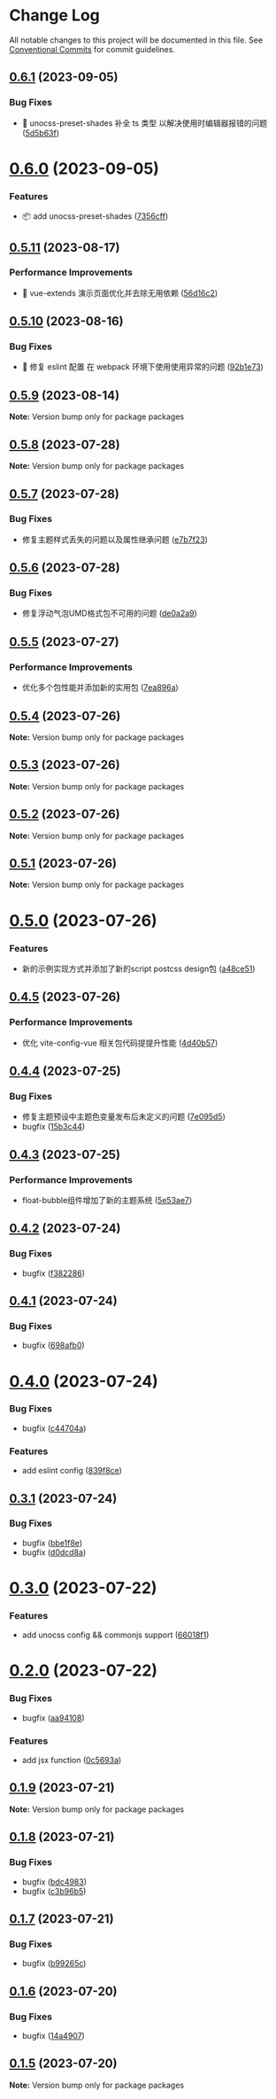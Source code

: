 # Change Log

All notable changes to this project will be documented in this file.
See [Conventional Commits](https://conventionalcommits.org) for commit guidelines.

## [0.6.1](https://github.com/viarotel-org/packages/compare/v0.6.0...v0.6.1) (2023-09-05)


### Bug Fixes

* 🔧 unocss-preset-shades 补全 ts 类型 以解决使用时编辑器报错的问题 ([5d5b63f](https://github.com/viarotel-org/packages/commit/5d5b63f303a2144cd97729893a87533dcbbc9ff9))





# [0.6.0](https://github.com/viarotel-org/packages/compare/v0.5.11...v0.6.0) (2023-09-05)


### Features

* 📦️ add unocss-preset-shades ([7356cff](https://github.com/viarotel-org/packages/commit/7356cffb51fa5a046abb05443f003394770d4b2c))






## [0.5.11](https://github.com/viarotel-org/packages/compare/v0.5.10...v0.5.11) (2023-08-17)


### Performance Improvements

* 🔧 vue-extends 演示页面优化并去除无用依赖 ([56d16c2](https://github.com/viarotel-org/packages/commit/56d16c225b72c92905ed29b763d96b37f812bc81))





## [0.5.10](https://github.com/viarotel-org/packages/compare/v0.5.9...v0.5.10) (2023-08-16)


### Bug Fixes

* 🔧 修复 eslint 配置 在 webpack 环境下使用使用异常的问题 ([92b1e73](https://github.com/viarotel-org/packages/commit/92b1e73e275e44a4c32ee9a4d2ddb835f7611a89))






## [0.5.9](https://github.com/viarotel-org/packages/compare/v0.5.8...v0.5.9) (2023-08-14)

**Note:** Version bump only for package packages





## [0.5.8](https://github.com/viarotel-org/packages/compare/v0.5.7...v0.5.8) (2023-07-28)

**Note:** Version bump only for package packages





## [0.5.7](https://github.com/viarotel-org/packages/compare/v0.5.6...v0.5.7) (2023-07-28)


### Bug Fixes

* 修复主题样式丢失的问题以及属性继承问题 ([e7b7f23](https://github.com/viarotel-org/packages/commit/e7b7f23b14064ab1e684e88562a9b37a9d687ecf))





## [0.5.6](https://github.com/viarotel-org/packages/compare/v0.5.5...v0.5.6) (2023-07-28)


### Bug Fixes

* 修复浮动气泡UMD格式包不可用的问题 ([de0a2a9](https://github.com/viarotel-org/packages/commit/de0a2a977f4dc7f4536eb2b90b83a075a3d70d51))






## [0.5.5](https://github.com/viarotel-org/packages/compare/v0.5.4...v0.5.5) (2023-07-27)


### Performance Improvements

* 优化多个包性能并添加新的实用包 ([7ea896a](https://github.com/viarotel-org/packages/commit/7ea896a62f99756cb967679319aa71daad21fc13))





## [0.5.4](https://github.com/viarotel-org/packages/compare/v0.5.3...v0.5.4) (2023-07-26)

**Note:** Version bump only for package packages





## [0.5.3](https://github.com/viarotel-org/packages/compare/v0.5.2...v0.5.3) (2023-07-26)

**Note:** Version bump only for package packages





## [0.5.2](https://github.com/viarotel-org/packages/compare/v0.5.1...v0.5.2) (2023-07-26)

**Note:** Version bump only for package packages





## [0.5.1](https://github.com/viarotel-org/packages/compare/v0.5.0...v0.5.1) (2023-07-26)

**Note:** Version bump only for package packages





# [0.5.0](https://github.com/viarotel-org/packages/compare/v0.4.5...v0.5.0) (2023-07-26)


### Features

* 新的示例实现方式并添加了新的script postcss design包 ([a48ce51](https://github.com/viarotel-org/packages/commit/a48ce51c37585244a619b2c098a1126720889861))





## [0.4.5](https://github.com/viarotel-org/packages/compare/v0.4.4...v0.4.5) (2023-07-26)


### Performance Improvements

* 优化 vite-config-vue 相关包代码提提升性能 ([4d40b57](https://github.com/viarotel-org/packages/commit/4d40b57b17be1df29c6524a0260b92c636a62862))






## [0.4.4](https://github.com/viarotel-org/packages/compare/v0.4.3...v0.4.4) (2023-07-25)


### Bug Fixes

* 修复主题预设中主题色变量发布后未定义的问题 ([7e095d5](https://github.com/viarotel-org/packages/commit/7e095d59bae4d764a794a0b33053eb18ff7ce484))
* bugfix ([15b3c44](https://github.com/viarotel-org/packages/commit/15b3c44a0621058cd4ab19ced69b7b9433185280))





## [0.4.3](https://github.com/viarotel-org/packages/compare/v0.4.2...v0.4.3) (2023-07-25)


### Performance Improvements

*  float-bubble组件增加了新的主题系统 ([5e53ae7](https://github.com/viarotel-org/packages/commit/5e53ae7c27d139439797dcd32e0a754fee301552))





## [0.4.2](https://github.com/viarotel-org/packages/compare/v0.4.1...v0.4.2) (2023-07-24)


### Bug Fixes

* bugfix ([f382286](https://github.com/viarotel-org/packages/commit/f38228699b8194180e913dc610052c198a311dc9))





## [0.4.1](https://github.com/viarotel-org/packages/compare/v0.4.0...v0.4.1) (2023-07-24)


### Bug Fixes

* bugfix ([698afb0](https://github.com/viarotel-org/packages/commit/698afb0268309455f7e2f9ac50c295d1ca185b53))





# [0.4.0](https://github.com/viarotel-org/packages/compare/v0.3.1...v0.4.0) (2023-07-24)


### Bug Fixes

* bugfix ([c44704a](https://github.com/viarotel-org/packages/commit/c44704adf08c740a528a68603aded62a9d74b537))


### Features

* add eslint config ([839f8ce](https://github.com/viarotel-org/packages/commit/839f8ceb9e2443a17c300d20a3c07f359feb30f8))





## [0.3.1](https://github.com/viarotel-org/packages/compare/v0.3.0...v0.3.1) (2023-07-24)


### Bug Fixes

* bugfix ([bbe1f8e](https://github.com/viarotel-org/packages/commit/bbe1f8ed6aa5a43b785c859a97efbbdb5d20f3b0))
* bugfix ([d0dcd8a](https://github.com/viarotel-org/packages/commit/d0dcd8a61f57dc942d092bdaa850b4d0b9e2a779))





# [0.3.0](https://github.com/viarotel-org/packages/compare/v0.2.0...v0.3.0) (2023-07-22)


### Features

* add unocss config && commonjs support ([66018f1](https://github.com/viarotel-org/packages/commit/66018f132fc876b60dd41c31b3f9400c3e646774))





# [0.2.0](https://github.com/viarotel-org/packages/compare/v0.1.9...v0.2.0) (2023-07-22)


### Bug Fixes

* bugfix ([aa94108](https://github.com/viarotel-org/packages/commit/aa94108250a256e8f87484a1e1e0f6d8a260437b))


### Features

* add jsx function ([0c5693a](https://github.com/viarotel-org/packages/commit/0c5693a86f04001076fc1681ca4d77774caed948))





## [0.1.9](https://github.com/viarotel-org/packages/compare/v0.1.8...v0.1.9) (2023-07-21)

**Note:** Version bump only for package packages





## [0.1.8](https://github.com/viarotel-org/packages/compare/v0.1.7...v0.1.8) (2023-07-21)


### Bug Fixes

* bugfix ([bdc4983](https://github.com/viarotel-org/packages/commit/bdc49839b8deaa881014fd998a32ab34e349d779))
* bugfix ([c3b96b5](https://github.com/viarotel-org/packages/commit/c3b96b585c8d3e78b3db6897dc64a1b073527598))





## [0.1.7](https://github.com/viarotel-org/packages/compare/v0.1.6...v0.1.7) (2023-07-21)


### Bug Fixes

* bugfix ([b99265c](https://github.com/viarotel-org/packages/commit/b99265ce22777bc0d389ddf5fdea49d60f7ca146))






## [0.1.6](https://github.com/viarotel-org/packages/compare/v0.1.5...v0.1.6) (2023-07-20)


### Bug Fixes

* bugfix ([14a4907](https://github.com/viarotel-org/packages/commit/14a4907bba265fc4160de057b905df163e1e89ca))





## [0.1.5](https://github.com/viarotel-org/packages/compare/v0.1.4...v0.1.5) (2023-07-20)

**Note:** Version bump only for package packages
